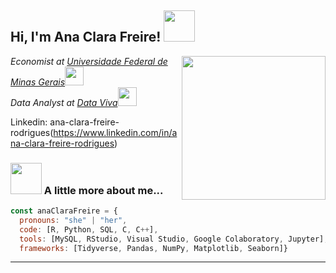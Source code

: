 <h2> Hi, I'm Ana Clara Freire! <img src="https://media.giphy.com/media/mGcNjsfWAjY5AEZNw6/giphy.gif" width="50"></h2>
<img align='right' src="https://media.giphy.com/media/ieyl9zmCjO4b4t6qoY/giphy.gif" width="230">
<p><em>Economist at <a href="http://www.ufmg.br">Universidade Federal de Minas Gerais</a><img src="https://media.giphy.com/media/fYSnHlufseco8Fh93Z/giphy.gif" width="30"></br>Data Analyst at <a href="https://www.dataviva.info">Data Viva</a><img src="https://media.giphy.com/media/WUlplcMpOCEmTGBtBW/giphy.gif" width="30"> 
</em></p>

Linkedin: ana-clara-freire-rodrigues(https://www.linkedin.com/in/ana-clara-freire-rodrigues)


### <img src="https://media.giphy.com/media/VgCDAzcKvsR6OM0uWg/giphy.gif" width="50"> A little more about me...  

```javascript
const anaClaraFreire = {
  pronouns: "she" | "her",
  code: [R, Python, SQL, C, C++],
  tools: [MySQL, RStudio, Visual Studio, Google Colaboratory, Jupyter],
  frameworks: [Tidyverse, Pandas, NumPy, Matplotlib, Seaborn]}
```
---
